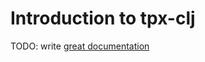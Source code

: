# Introduction to tpx-clj

TODO: write [great documentation](http://jacobian.org/writing/what-to-write/)
